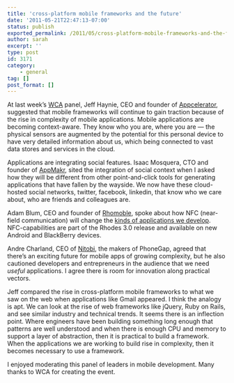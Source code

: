 ```yaml
---
title: 'cross-platform mobile frameworks and the future'
date: '2011-05-21T22:47:13-07:00'
status: publish
exported_permalink: /2011/05/cross-platform-mobile-frameworks-and-the-future
author: sarah
excerpt: ''
type: post
id: 3171
category:
    - general
tag: []
post_format: []
---
```

At last week’s [WCA](http://www.wca.org/) panel, Jeff Haynie, CEO and founder of [Appcelerator](http://www.appcelerator.com/), suggested that mobile frameworks will continue to gain traction because of the rise in complexity of mobile applications. Mobile applications are becoming context-aware. They know who you are, where you are — the physical sensors are augmented by the potential for this personal device to have very detailed information about us, which being connected to vast data stores and services in the cloud.

Applications are integrating social features. Isaac Mosquera, CTO and founder of [AppMakr](http://www.appmakr.com/), sited the integration of social context when I asked how they will be different from other point-and-click tools for generating applications that have fallen by the wayside. We now have these cloud-hosted social networks, twitter, facebook, linkedin, that know who we care about, who are friends and colleagues are.

Adam Blum, CEO and founder of [Rhomoble](http://rhomobile.com), spoke about how NFC (near-field communication) will change the [kinds of applications we develop](http://rhomobile.com/blog/the-evolution-of-nfc/). NFC-capabilities are part of the Rhodes 3.0 release and available on new Android and BlackBerry devices.

Andre Charland, CEO of [Nitobi](http://www.nitobi.com/), the makers of PhoneGap, agreed that there’s an exciting future for mobile apps of growing complexity, but he also cautioned developers and entrepreneurs in the audience that we need *useful* applications. I agree there is room for innovation along practical vectors.

Jeff compared the rise in cross-platform mobile frameworks to what we saw on the web when applications like Gmail appeared. I think the analogy is apt. We can look at the rise of web frameworks like jQuery, Ruby on Rails, and see similar industry and technical trends. It seems there is an inflection point. Where engineers have been building something long enough that patterns are well understood and when there is enough CPU and memory to support a layer of abstraction, then it is practical to build a framework. When the applications we are working to build rise in complexity, then it becomes necessary to use a framework.

I enjoyed moderating this panel of leaders in mobile development. Many thanks to WCA for creating the event.